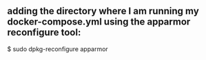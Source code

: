 ## adding the directory where I am running my docker-compose.yml using the apparmor reconfigure tool:

$ sudo dpkg-reconfigure apparmor